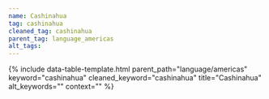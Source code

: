 ```yaml
---
name: Cashinahua
tag: cashinahua
cleaned_tag: cashinahua
parent_tag: language_americas
alt_tags: 
---
```


{% include data-table-template.html 
  parent_path="language/americas" 
  keyword="cashinahua" 
  cleaned_keyword="cashinahua" 
  title="Cashinahua"
  alt_keywords=""
  context=""
%}

